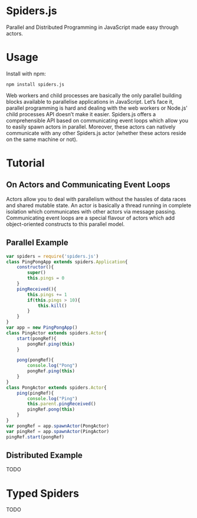 # Spiders.js
Parallel and Distributed Programming in JavaScript made easy through actors.
# Usage
Install with npm:
  ```
  npm install spiders.js
  ```
Web workers and child processes are basically the only parallel building blocks available to parallelise applications in JavaScript.
Let’s face it, parallel programming is hard and dealing with the web workers or Node.js' child processes API doesn’t make it easier.
Spiders.js offers a comprehensible API based on communicating event loops which allow you to easily spawn actors in parallel.
Moreover, these actors can natively communicate with any other Spiders.js actor (whether these actors reside on the same machine or not).
# Tutorial
## On Actors and Communicating Event Loops
Actors allow you to deal with parallelism without the hassles of data races and shared mutable state.
An actor is basically a thread running in complete isolation which communicates with other actors via message passing.
Communicating event loops are a special flavour of actors which add object-oriented constructs to this parallel model.
## Parallel Example
```javascript
var spiders = require('spiders.js')
class PingPongApp extends spiders.Application{
    constructor(){
        super()
        this.pings = 0
    }
    pingReceived(){
        this.pings += 1
        if(this.pings > 10){
            this.kill()
        }
    }
}
var app = new PingPongApp()
class PingActor extends spiders.Actor{
    start(pongRef){
        pongRef.ping(this)
    }

    pong(pongRef){
        console.log("Pong")
        pongRef.ping(this)
    }
}
class PongActor extends spiders.Actor{
    ping(pingRef){
        console.log("Ping")
        this.parent.pingReceived()
        pingRef.pong(this)
    }
}
var pongRef = app.spawnActor(PongActor)
var pingRef = app.spawnActor(PingActor)
pingRef.start(pongRef)
```
## Distributed Example
TODO
# Typed Spiders
TODO
